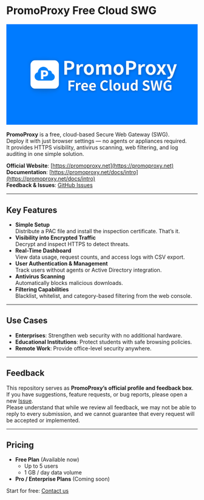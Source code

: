 # PromoProxy Free Cloud SWG

[![PromoProxy](images/promoproxy-hero.png)](https://promoproxy.net)

**PromoProxy** is a free, cloud-based Secure Web Gateway (SWG).  
Deploy it with just browser settings — no agents or appliances required.  
It provides HTTPS visibility, antivirus scanning, web filtering, and log auditing in one simple solution.

**Official Website**: [https://promoproxy.net](https://promoproxy.net)  
**Documentation**: [https://promoproxy.net/docs/intro](https://promoproxy.net/docs/intro)  
**Feedback & Issues**: [GitHub Issues](https://github.com/promoproxy/promoproxy/issues)

---

## Key Features
- **Simple Setup**  
  Distribute a PAC file and install the inspection certificate. That’s it.  
- **Visibility into Encrypted Traffic**  
  Decrypt and inspect HTTPS to detect threats.  
- **Real-Time Dashboard**  
  View data usage, request counts, and access logs with CSV export.  
- **User Authentication & Management**  
  Track users without agents or Active Directory integration.  
- **Antivirus Scanning**  
  Automatically blocks malicious downloads.  
- **Filtering Capabilities**  
  Blacklist, whitelist, and category-based filtering from the web console.

---

## Use Cases
- **Enterprises**: Strengthen web security with no additional hardware.  
- **Educational Institutions**: Protect students with safe browsing policies.  
- **Remote Work**: Provide office-level security anywhere.

---

## Feedback
This repository serves as **PromoProxy’s official profile and feedback box**.  
If you have suggestions, feature requests, or bug reports, please open a new [Issue](https://github.com/promoproxy/promoproxy/issues).  
Please understand that while we review all feedback, we may not be able to reply to every submission, and we cannot guarantee that every request will be accepted or implemented.

---

## Pricing
- **Free Plan** (Available now)  
  - Up to 5 users  
  - 1 GB / day data volume  
- **Pro / Enterprise Plans** (Coming soon)  

Start for free: [Contact us](https://promoproxy.net/contact)
